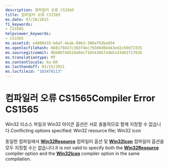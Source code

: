 ```yaml
---
description: 컴파일러 오류 CS1565
title: 컴파일러 오류 CS1565
ms.date: 07/20/2015
f1_keywords:
- CS1565
helpviewer_keywords:
- CS1565
ms.assetid: e4000433-b8af-4eab-89b3-388af92ba954
ms.openlocfilehash: 668179437c303f4bc793d8d8b843ed2c69d72335
ms.sourcegitcommit: 0bb8074d524e0dcf165430b744bb143461f17026
ms.translationtype: MT
ms.contentlocale: ko-KR
ms.lasthandoff: 03/15/2021
ms.locfileid: "103478113"
---
```

# <a name="compiler-error-cs1565"></a><span data-ttu-id="6cd73-103">컴파일러 오류 CS1565</span><span class="sxs-lookup"><span data-stu-id="6cd73-103">Compiler Error CS1565</span></span>

<span data-ttu-id="6cd73-104">Win32 리소스 파일과 Win32 아이콘 옵션은 서로 충돌하므로 함께 지정할 수 없습니다.</span><span class="sxs-lookup"><span data-stu-id="6cd73-104">Conflicting options specified: Win32 resource file; Win32 icon</span></span>  
  
 <span data-ttu-id="6cd73-105">동일한 컴파일에서 [**Win32Resource**](../language-reference/compiler-options/resources.md#win32resource) 컴파일러 옵션 및 [**Win32Icon**](../language-reference/compiler-options/resources.md#win32icon) 컴파일러 옵션을 모두 지정할 수는 없습니다.</span><span class="sxs-lookup"><span data-stu-id="6cd73-105">It is not valid to specify both the [**Win32Resource**](../language-reference/compiler-options/resources.md#win32resource) compiler option and the [**Win32Icon**](../language-reference/compiler-options/resources.md#win32icon) compiler option in the same compilation.</span></span>
